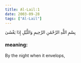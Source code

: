 ```yaml
---
title: Al-Lail:1
date: 2003-09-28
tags: ["Al-Lail"]
---
```

بِسْمِ اللَّهِ الرَّحْمَٰنِ الرَّحِيمِ وَاللَّيْلِ إِذَا يَغْشَىٰ
### meaning: 
By the night when it envelops,
